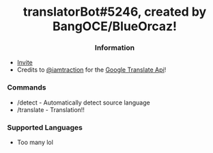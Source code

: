
<h1 align="center">translatorBot#5246, created by BangOCE/BlueOrcaz! </h1>

<h3 align="center">Information</h3>

- [Invite](https://discord.com/api/oauth2/authorize?client_id=1042387060914397216&permissions=8&scope=bot)
- Credits to [@iamtraction](https://github.com/iamtraction) for the [Google Translate Api](https://github.com/iamtraction/google-translate)!

### Commands
* /detect - Automatically detect source language
* /translate - Translation!!

### Supported Languages
* Too many lol




